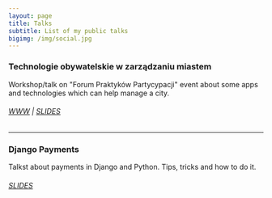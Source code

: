 ```yaml
---
layout: page
title: Talks
subtitle: List of my public talks
bigimg: /img/social.jpg
---
```



### Technologie obywatelskie w zarządzaniu miastem

Workshop/talk on "Forum Praktyków Partycypacji" event about some apps and technologies which can help manage a city. 

###### [WWW](http://partycypacjaobywatelska.pl/forum-2018/technologie-obywatelskie-w-zarzadzaniu-miastem/) | [SLIDES](https://slides.com/technologie-obywatelskie-w-zarzadzaniu-miastem/deck#/)

---
### Django Payments

Talkst about payments in Django and Python. Tips, tricks and how to do it. 

###### [SLIDES](http://slides.com/rafal-gawlik/django-payments#/)